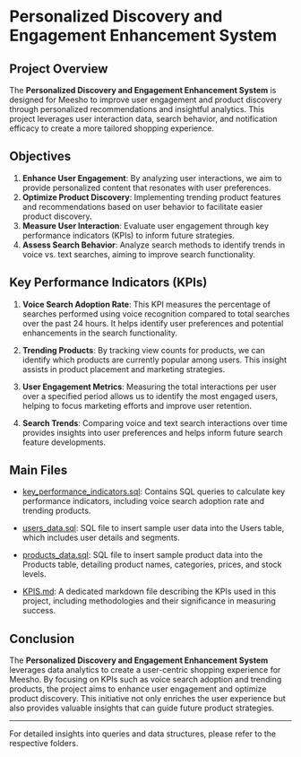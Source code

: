 # Personalized Discovery and Engagement Enhancement System

## Project Overview
The **Personalized Discovery and Engagement Enhancement System** is designed for Meesho to improve user engagement and product discovery through personalized recommendations and insightful analytics. This project leverages user interaction data, search behavior, and notification efficacy to create a more tailored shopping experience.

## Objectives
1. **Enhance User Engagement**: By analyzing user interactions, we aim to provide personalized content that resonates with user preferences.
2. **Optimize Product Discovery**: Implementing trending product features and recommendations based on user behavior to facilitate easier product discovery.
3. **Measure User Interaction**: Evaluate user engagement through key performance indicators (KPIs) to inform future strategies.
4. **Assess Search Behavior**: Analyze search methods to identify trends in voice vs. text searches, aiming to improve search functionality.

## Key Performance Indicators (KPIs)
1. **Voice Search Adoption Rate**: This KPI measures the percentage of searches performed using voice recognition compared to total searches over the past 24 hours. It helps identify user preferences and potential enhancements in the search functionality.
   
2. **Trending Products**: By tracking view counts for products, we can identify which products are currently popular among users. This insight assists in product placement and marketing strategies.

3. **User Engagement Metrics**: Measuring the total interactions per user over a specified period allows us to identify the most engaged users, helping to focus marketing efforts and improve user retention.

4. **Search Trends**: Comparing voice and text search interactions over time provides insights into user preferences and helps inform future search feature developments.

## Main Files
- [key_performance_indicators.sql](queries/key_performance_indicators.sql): Contains SQL queries to calculate key performance indicators, including voice search adoption rate and trending products.

- [users_data.sql](data/users_data.sql): SQL file to insert sample user data into the Users table, which includes user details and segments.

- [products_data.sql](data/products_data.sql): SQL file to insert sample product data into the Products table, detailing product names, categories, prices, and stock levels.

- [KPIS.md](documentation/KPIS.md): A dedicated markdown file describing the KPIs used in this project, including methodologies and their significance in measuring success.

## Conclusion
The **Personalized Discovery and Engagement Enhancement System** leverages data analytics to create a user-centric shopping experience for Meesho. By focusing on KPIs such as voice search adoption and trending products, the project aims to enhance user engagement and optimize product discovery. This initiative not only enriches the user experience but also provides valuable insights that can guide future product strategies.

---

For detailed insights into queries and data structures, please refer to the respective folders.
